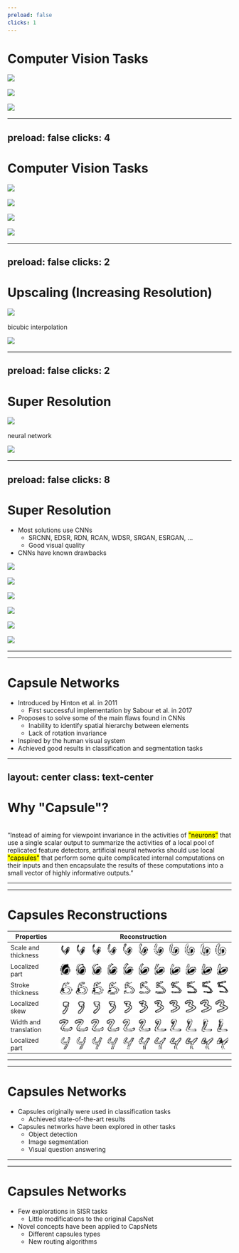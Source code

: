 ```yaml
---
preload: false
clicks: 1
---
```


# Computer Vision Tasks

<img
    v-if="$slidev.nav.clicks >= 1"
    v-motion
    :initial="{ opacity: 0}"
    :enter="{ opacity: 1, transition: { delay: 250, duration: 750 } }"
    class="absolute top-30 left-35 w-40 h-40"
    src="images/sisr/ankle1.png"
/>

<img
    v-if="$slidev.nav.clicks >= 1"
    v-motion
    :initial="{ opacity: 0}"
    :enter="{ opacity: 1, transition: { delay: 1000, duration: 750 } }"
    class="absolute top-80 left-35 w-40 h-40"
    src="images/sisr/license_plate.png"
/>

<img
    v-if="$slidev.nav.clicks >= 1"
    v-motion
    :initial="{ opacity: 0}"
    :enter="{ opacity: 1, transition: { delay: 1750, duration: 750 } }"
    class="absolute top-30 left-95 w-130 h-90"
    src="images/sisr/amazon_deforestation_20070812_lrg.jpg"
/>

<!--
Today, the use of digital imagery is becoming increasingly common in areas previously dominated by other technologies, such as medical diagnostics, surveillance and monitoring by security cameras and satellites, among others. However, some of these applications are still inefficient for their intended use. During the acquisition process, image quality can be degraded due to sensor failure, object displacement, inaccurate focus, or poor lighting. In addition, older equipment is still widely used, in contrast to the evolution of image display technology, such as screens with higher resolution and pixel density.
-->



---
preload: false
clicks: 4
---

# Computer Vision Tasks

<img
    v-if="$slidev.nav.clicks >= 1"
    v-motion
    :initial="{ opacity: 0}"
    :enter="{ opacity: 1, transition: { delay: 250, duration: 750 } }"
    class="absolute top-30 left-60 w-40 h-40"
    src="images/sisr/ankle1.png"
/>

<img
    v-if="$slidev.nav.clicks >= 2"
    v-motion
    :initial="{ opacity: 0}"
    :enter="{ opacity: 1, transition: { delay: 250, duration: 750 } }"
    class="absolute top-30 left-130 w-40 h-40"
    src="images/sisr/ankle2.png"
/>

<img
    v-if="$slidev.nav.clicks >= 3"
    v-motion
    :initial="{ opacity: 0}"
    :enter="{ opacity: 1, transition: { delay: 250, duration: 750 } }"
    class="absolute top-80 left-60 w-40 h-40"
    src="images/sisr/plate_lr.png"
/>

<img
    v-if="$slidev.nav.clicks >= 4"
    v-motion
    :initial="{ opacity: 0}"
    :enter="{ opacity: 1, transition: { delay: 250, duration: 750 } }"
    class="absolute top-80 left-130 w-40 h-40"
    src="images/sisr/plate_sr.png"
/>

<!--
For most applications, high-resolution images are desirable and often necessary, as they provide clearer, sharper information for human perception and a wealth of detail for automatic interpretation and representation by computer programs. However, the acquisition of high-resolution images is not always possible, either due to the limitations of the equipment or the environment in which the image is captured. In these cases, the use of super resolution techniques is a possible solution.
-->



---
preload: false
clicks: 2
---

# Upscaling (Increasing Resolution)

<img
    v-if="$slidev.nav.clicks >= 1"
    v-motion
    :initial="{ x: -80, opacity: 0}"
    :enter="{ x: 0, opacity: 1, transition: { delay: 500, duration: 1000 } }"
    class="absolute top-70 left-20 right-0 bottom-0"
    src="images/sisr/19021_x4.png"
/>

<div
    class="absolute top-90 left-60 text-[#2B90B6] -z-1"
    v-if="$slidev.nav.clicks >= 2"
    v-motion
    :initial="{ x: -80, opacity: 0}"
    :enter="{ x: 0, opacity: 1, transition: { delay: 500, duration: 1000 } }">
    bicubic interpolation
</div>

<arrow v-if="$slidev.nav.clicks >= 2"
    v-motion
    :initial="{ x: -80, opacity: 0}"
    :enter="{ x: 0, opacity: 1, transition: { delay: 500, duration: 1000 } }"
    x1="245"
    y1="330"
    x2="395"
    y2="330"
    color="#564"
    width="3"
    arrowSize="1" />

<img
    v-if="$slidev.nav.clicks >= 2"
    v-motion
    :initial="{ x: -80, opacity: 0}"
    :enter="{ x: 0, opacity: 1, transition: { delay: 1500, duration: 1000 } }"
    class="absolute top-40 left-110 right-0 bottom-0"
    src="images/sisr/19021_x4_bicubic.png"
/>

<!--
In this context, a commonly used solution is upscaling, in which mathematical interpolation techniques (usually bilinear or bicubic) are applied to create a higher resolution version of the original image. By higher resolution I mean the number of pixels in an image. Although they generate satisfactory results for cases where the increase is 4x, the larger the scale, the less acceptable the results become, making it essential to use more robust resolution increase techniques.
-->



---
preload: false
clicks: 2
---

# Super Resolution

<img
    v-if="$slidev.nav.clicks >= 1"
    v-motion
    :initial="{ x: -80, opacity: 0}"
    :enter="{ x: 0, opacity: 1, transition: { delay: 500, duration: 1000 } }"
    class="absolute top-70 left-20 right-0 bottom-0"
    src="images/sisr/19021_x4.png"
/>

<div
    class="absolute top-90 left-63 text-[#2B90B6] -z-1"
    v-if="$slidev.nav.clicks >= 2"
    v-motion
    :initial="{ x: -80, opacity: 0}"
    :enter="{ x: 0, opacity: 1, transition: { delay: 500, duration: 1000 } }">
    neural network
</div>

<arrow v-if="$slidev.nav.clicks >= 2"
    v-motion
    :initial="{ x: -80, opacity: 0}"
    :enter="{ x: 0, opacity: 1, transition: { delay: 500, duration: 1000 } }"
    x1="245"
    y1="330"
    x2="395"
    y2="330"
    color="#564"
    width="3"
    arrowSize="1" />

<img
    v-if="$slidev.nav.clicks >= 2"
    v-motion
    :initial="{ x: -80, opacity: 0}"
    :enter="{ x: 0, opacity: 1, transition: { delay: 1500, duration: 1000 } }"
    class="absolute top-40 left-110 right-0 bottom-0"
    src="images/sisr/19021.png"
/>

<!--
In recent years, deep learning has become a popular method for increasing the image resolution, a technique called super resolution. The idea is to train a neural network to learn the mapping between low resolution and high resolution images. The network is trained on a dataset of low and high resolution image pairs. The network is then able to take a low resolution image as input and output a high resolution image. As you can see, the result is much sharper than the bicubic interpolation.
-->



---
preload: false
clicks: 8
---

# Super Resolution

<v-clicks>

- Most solutions use CNNs
  - SRCNN, EDSR, RDN, RCAN, WDSR, SRGAN, ESRGAN, ...
  - Good visual quality
- CNNs have known drawbacks

</v-clicks>

<img
    v-if="$slidev.nav.clicks >= 3"
    v-motion
    :initial="{ opacity: 0}"
    :enter="{ opacity: 1, transition: { delay: 250, duration: 500 } }"
    class="absolute top-60 left-30 w-50 h-40"
    src="images/capsules/face1.png"
/>

<img
    v-if="$slidev.nav.clicks >= 4"
    v-motion
    :initial="{ opacity: 0}"
    :enter="{ opacity: 1, transition: { delay: 250, duration: 500 } }"
    class="absolute top-110 left-30 w-50 h-15"
    src="images/capsules/face_result1.png"
/>

<img
    v-if="$slidev.nav.clicks >= 5"
    v-motion
    :initial="{ opacity: 0}"
    :enter="{ opacity: 1, transition: { delay: 250, duration: 500 } }"
    class="absolute top-60 left-100 w-50 h-40"
    src="images/capsules/face2.png"
/>

<img
    v-if="$slidev.nav.clicks >= 6"
    v-motion
    :initial="{ opacity: 0}"
    :enter="{ opacity: 1, transition: { delay: 250, duration: 500 } }"
    class="absolute top-110 left-100 w-50 h-15"
    src="images/capsules/face_result2.png"
/>

<img
    v-if="$slidev.nav.clicks >= 7"
    v-motion
    :initial="{ opacity: 0}"
    :enter="{ opacity: 1, transition: { delay: 250, duration: 500 } }"
    class="absolute top-60 left-170 w-50 h-40"
    src="images/capsules/face3.png"
/>

<img
    v-if="$slidev.nav.clicks >= 8"
    v-motion
    :initial="{ opacity: 0}"
    :enter="{ opacity: 1, transition: { delay: 250, duration: 500 } }"
    class="absolute top-110 left-170 w-50 h-15"
    src="images/capsules/face_result3.png"
/>



---
---

# Capsule Networks

<v-clicks>

- Introduced by Hinton et al. in 2011
  - First successful implementation by Sabour et al. in 2017
- Proposes to solve some of the main flaws found in CNNs
  - Inability to identify spatial hierarchy between elements
  - Lack of rotation invariance
- Inspired by the human visual system
- Achieved good results in classification and segmentation tasks

</v-clicks>



---
layout: center
class: text-center
---

# Why "Capsule"?

<v-clicks>

<br>“Instead of aiming for viewpoint invariance in the activities of <mark>"neurons"</mark> that use a single scalar output to summarize the activities of a local pool of replicated feature detectors, artificial neural networks should use local <mark>"capsules"</mark> that perform some quite complicated internal computations on their inputs and then encapsulate the results of these computations into a small vector of highly informative outputs.”

</v-clicks>



---
---

# Capsules Reconstructions

| Properties | Reconstruction |
| --- | --- |
| Scale and thickness | <img src="images/capsules/reconstruction1.png" class="h-9"/> |
| Localized part | <img src="images/capsules/reconstruction2.png" class="h-9"/> |
| Stroke thickness | <img src="images/capsules/reconstruction3.png" class="h-9"/> |
| Localized skew | <img src="images/capsules/reconstruction4.png" class="h-9"/> |
| Width and translation | <img src="images/capsules/reconstruction5.png" class="h-9"/> |
| Localized part | <img src="images/capsules/reconstruction6.png" class="h-9"/> |



---
---

# Capsules Networks

<v-clicks>

- Capsules originally were used in classification tasks
  - Achieved state-of-the-art results
- Capsules networks have been explored in other tasks
  - Object detection
  - Image segmentation
  - Visual question answering

</v-clicks>



---
---

# Capsules Networks

<v-clicks>

- Few explorations in SISR tasks
  - Little modifications to the original CapsNet
- Novel concepts have been applied to CapsNets
  - Different capsules types
  - New routing algorithms

</v-clicks>
